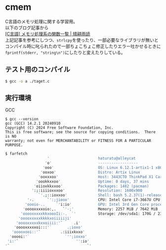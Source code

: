 # cmem
C言語のメモリ処理に関する学習用。  
以下のブログ記事から  
[[C言語] メモリ処理系の関数一覧 | 晴耕雨読](https://tex2e.github.io/blog/c/buffer-manipulation)  
上記記事を参考にしつつ、`strlcpy`を使ったり、一部必要なライブラリが無いとコンパイル時に叱られたので一部ちょこちょこ修正したりエラー吐かせるときに`fprintf(stderr, "string\n")`にしたりと変えたりしている。  

## テスト用のコンパイル
```bash
$ gcc -o a ./taget.c
```

## 実行環境
GCC  
```
$ gcc --version
gcc (GCC) 14.2.1 20240910
Copyright (C) 2024 Free Software Foundation, Inc.
This is free software; see the source for copying conditions.  There is NO
warranty; not even for MERCHANTABILITY or FITNESS FOR A PARTICULAR PURPOSE.
```

```bash
$ farfetch
                   '                      haturatu@alleycat
                  'o'                     ------------------
                 'ooo'                    OS: Linux 6.12.1-artix1-1 x86_64
                'ooxoo'                   Distro: Artix Linux
               'ooxxxoo'                  Host: 3443CTO ThinkPad X1 Carbon
              'oookkxxoo'                 Uptime: 0 days, 37 mins
             'oiioxkkxxoo'                Packages: 1482 (pacman)
            ':;:iiiioxxxoo'               Resolution: 1600x900
               `'.;::ioxxoo'              Shell: bash 5.2.37(1)-release
          '-.      `':;jiooo'             CPU: Intel Core i7-3667U CPU @ 2.99GHz (4 core)
         'oooio-..     `'i:io'            GPU: Intel 3rd Gen Core processor Graphics Controller
        'ooooxxxxoio:,.   `'-;'           Memory: 2257 MiB / 7642 MiB
       'ooooxxxxxkkxoooIi:-.  `'          Storage: /dev/sda1: 170G / 234G
      'ooooxxxxxkkkkxoiiiiiji'
     'ooooxxxxxkxxoiiii:'`     .i'
    'ooooxxxxxoi:::'`       .;ioxo'
   'ooooxooi::'`         .:iiixkxxo'
  'ooooi:'`                `'';ioxxo'
 'i:'`                          '':io'
'`                                   `'
```
